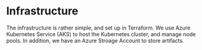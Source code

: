 # Infrastructure

The infrastructure is rather simple, and set up in Terraform.
We use Azure Kubernetes Service (AKS) to host the Kubernetes cluster, and manage node pools.
In addition, we have an Azure Stroage Account to store artifacts.